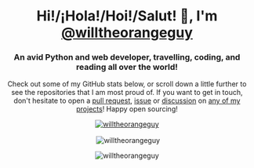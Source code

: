 <h1 align="center">Hi!/¡Hola!/Hoi!/Salut! 👋, I'm <a href="https://williamvdg.me">@willtheorangeguy</a></h1>
<h3 align="center">An avid Python and web developer, travelling, coding, and reading all over the world!</h3>

<p align="center">Check out some of my GitHub stats below, or scroll down a little further to see the repositories that I am most proud of. If you want to get in touch, don't hesitate to open a <a href="https://docs.github.com/en/pull-requests">pull request</a>, <a href="https://docs.github.com/en/issues">issue</a> or <a href="https://docs.github.com/en/discussions">discussion</a> on <a href="https://github.com/willtheorangeguy?tab=repositories">any of my projects</a>! Happy open sourcing!</p>

<p align="center"> <a href="https://github.com/ryo-ma/github-profile-trophy"><img src="https://github-profile-trophy.vercel.app/?username=willtheorangeguy&theme=darkhub&margin-w=10&no-bg=true&column=-1" alt="willtheorangeguy"/></a></p>

<p align="center">&nbsp;<img align="center" src="https://github-readme-stats-eight-theta.vercel.app/api?username=willtheorangeguy&show_icons=true&locale=en&theme=dark" alt="willtheorangeguy" /></p>

<p align="center"><img align="center" src="https://github-readme-stats-eight-theta.vercel.app/api/top-langs?username=willtheorangeguy&show_icons=true&locale=en&theme=dark" alt="willtheorangeguy" /></p>

